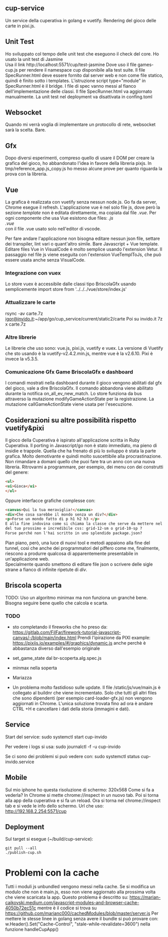## cup-service
Un service della cuperativa in golang e vuetify. Rendering del gioco delle carte in pixi.js.

## Unit Test
Ho sviluppato col tempo delle unit test che eseguono il check del core.
Ho usato la unit test di Jasmine  
Usa il link http://localhost:5571/cup/test-jasmine
Dove uso il file games-cup.js per rendere il namespace cup disponibile alla test suite.
Il file SpecRunner.html deve essere fornito dal server web e non come file statico,
quindi è finito sotto i templates.
L'istruzione script type="module" in SpecRunner.html è il bridge.
I file di spec vanno messi al fianco dell'implementazione delle classi. 
Il file SpecRunner.html va aggiornato manualmente.
La unit test nel deployment va disattivata in confing.toml

## Websocket
Quando mi verrà voglia di implementare un protocollo di rete, websocket sarà la scelta.
Bare.

## Gfx
Dopo diversi esperimenti, compreso quello di usare il DOM per creare la grafica del gioco,
ho abbandonato l'idea in favore della libreria pixjs. 
In tmp/reference_app.js_copy.js ho messo alcune prove per quanto riguarda la prova con la libreria.

## Vue
La grafica è realizzata con vuetify senza nessun node.js. Go fa da server, Chrome esegue il refresh.
L'applicazione vue è nel solo file js, dove però la sezione _template_ non è editata direttamente,
ma copiata dal file _<componente>.vue_. Per ogni componente che usa Vue esistono due files:
  _<componente>.js_  
  _<componente>.vue_   
con il file .vue usato solo nell'editor di vscode.

Per fare andare l'applicazione non bisogna editare nessun json file, settare dei transpiler,
lint vari o quant'altro simile. Bare Javascript + Vue template. 
Editare files Vue in VisualCode è molto semplice usando l'extension Vetur.
Il passaggio nel file js viene eseguita con l'extension VueTemplToJs, che può essere usata anche 
senza VisualCode.


### Integrazione con vuex
Lo store vuex è accessibile dalle classi tipo BriscolaGfx usando semplicemente
import store from '../../../vue/store/index.js'

### Attualizzare le carte
rsync -av carte.7z igor@invido.it:~/app/go/cup_service/current/static2/carte
Poi su invido.it
 7z x carte.7z

### Altre librerie
Le librerie che uso sono: vue.js, pixi.js, vuetify e vuex.
La versione di Vuetify che sto usando è la vuetify-v2.4.2.min.js, 
mentre vue è la v2.6.10. Pixi è invece la  v5.3.5.

### Comunicazione Gfx Game BriscolaGfx e dashboard
I comandi mostrati nella dashboard durante il gioco vengono abilitati dal gfx del gioco,
vale a dire BriscolaGfx.
Il comando abbandona viene abilitato durante la notifica on_all_ev_new_match.
Lo store funziona da bus attraverso la mutazione modifyGameActionState per la registrazione.
La mutazione callGameActionState viene usata per l'esecuzione.


## Cosiderazioni su altre possibilità rispetto vuetify&pixi
Il gioco della Cuperativa è ispirato all'applicazione scritta in Ruby Cuperativa.
Il porting in Javascript/go non è stato immediato, ma pieno di insidie e trappole.
Quella che ha frenato di più lo sviluppo è stata la parte grafica. Molto demotivante
e quindi molto suscettibile alla procrastinazione. Non rimandare a domani quello che puoi fare tra un anno con una nuova libreria. 
Ritrovarmi a programmare, per esempio, dei menu con dei construtti del genere:
```html
<ul>
<ui>Gioca</ui>
</ul>
```
Oppure interfacce grafiche complesse con:
```html
<canvas>Qui la tua meraviglia!</canvas>
<div>Che cosa sarebbe il mondo senza un div?</div>
<p>Forse un mondo fatto di p h1 h2 h3 </p>
E alla fine indovina come si chiama la classe che serve da mettere nel div 
del tuo prossimo e incredibile css: grid-12-sm o grid-10-sp ?
Forse perché non l'hai scritto in uno splendido package.json? 
```

Pian piano, però, una luce di nuovi tool e metodi appaiono alla fine del tunnel, così che anche dei programmatori del piffero come me, finalmente, riescono a produrre qualcosa di apparentemente presentabile in un'applicazione web.   
Specialmente quando smettono di editare file json o scrivere delle sigle strane a fianco di infinite ripetute di _div_.


## Briscola scoperta
TODO:
Uso un algoritmo minimax ma non funziona un granché bene. Bisogna seguire bene
quello che calcola e scarta.

### TODO
- sto completando il fireworks che ho preso da: https://gitlab.com/FilFar/firework-tutorial-javascript-canvas/-/blob/main/index.html
Prendi l'ipirazione da PIXI example: https://pixijs.io/examples/#/graphics/dynamic.js
anche perchè è abbastanza diverso dall'esempio originale

- set_game_state dal br-scoperta.alg.spec.js
- minmax nella soperta
- Mariazza
- Un problema molto fastidioso sulle update. Il file /static/js/vue/main.js è collegato al buildnr
che viene incrementato. Solo che tutti gli altri files che sono dipendenti (per esempio card-loader-gfx.js)
non vengono aggiornati in Chrome. L'unica soluzione trovata fino ad ora è andare CTRL +H e cancellare i dati 
della storia (immagini e dati).

## Service
Start del service:
sudo systemctl start cup-invido

Per vedere i logs si usa:
sudo journalctl -f -u cup-invido

Se ci sono dei problemi si può vedere con:
sudo systemctl status cup-invido.service

## Mobile
Sul mio iphone ho questa risoluzione di schermo:
320x568
Come si fa a vederla?
In Chrome si mette chrome://inspect in un nuovo tab. Poi si torna alla app della cuperativa
e si fa un reload. Ora si torna nel chrome://inspect tab e si vede le info dello schermo. 
Url che uso: http://192.168.2.254:5571/cup

## Deployment
Sul target si esegue (~/build/cup-service):

    git pull --all
    ./publish-cup.sh
  
# Problemi con la cache
Tutti i moduli js unbundled vengono messi nella cache. Se si modifica un modulo che non è main.js, esso non viene aggiornato alla prossima volta che viene scaricata la app.
Questo problema è descritto su:
  https://marian-caikovski.medium.com/javascript-modules-and-browser-cache-4050b72ec51c
  mentre è il codice si trova su
  https://github.com/marianc000/cachedModules/blob/master/server.js
  Per mettere le stesse linee in golang senza avere il bundle si può provare con:
  w.Header().Set("Cache-Control", "stale-while-revalidate=3600")
  nella funzione handleCupApp()
